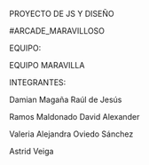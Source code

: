 PROYECTO DE JS Y DISEÑO

#ARCADE_MARAVILLOSO

EQUIPO:  

EQUIPO MARAVILLA 

INTEGRANTES:


Damian Magaña Raúl de Jesús


Ramos Maldonado David Alexander


Valeria Alejandra Oviedo Sánchez


Astrid Veiga
